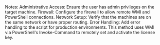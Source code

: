 Notes:
Administrative Access: Ensure the user has admin privileges on the target machine.
Firewall: Configure the firewall to allow remote WMI and PowerShell connections.
Network Setup: Verify that the machines are on the same network or have proper routing.
Error Handling: Add error handling to the script for production environments.
This method uses WMI via PowerShell's Invoke-Command to remotely set and activate the license key.
